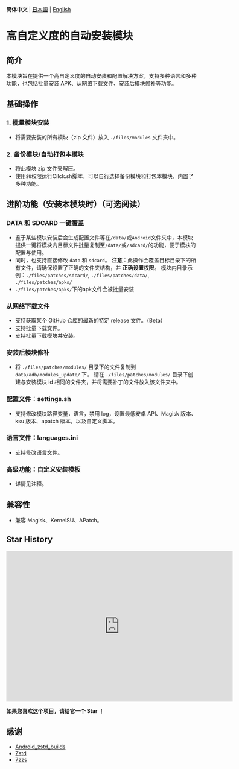 **简体中文** | [日本語](README_JP.md) | [English](README_EN.md)

# 高自定义度的自动安装模块

## 简介

本模块旨在提供一个高自定义度的自动安装和配置解决方案，支持多种语言和多种功能，也包括批量安装 APK、从网络下载文件、安装后模块修补等功能。

## 基础操作

### 1. 批量模块安装

- 将需要安装的所有模块（zip 文件）放入 `./files/modules` 文件夹中。

### 2. 备份模块/自动打包本模块

- 将此模块 zip 文件夹解压。
- 使用`SU`权限运行Cilck.sh脚本，可以自行选择备份模块和打包本模块，内置了多种功能。

## 进阶功能（安装本模块时）（可选阅读）

### DATA 和 SDCARD 一键覆盖

- 鉴于某些模块安装后会生成配置文件等在`/data/`或`Android`文件夹中，本模块提供一键将模块内目标文件批量复制至`/data/`或`/sdcard/`的功能，便于模块的配置与使用。
- 同时，也支持直接修改 `data` 和 `sdcard`。
  **注意**：此操作会覆盖目标目录下的所有文件，请确保设置了正确的文件夹结构，并 **正确设置权限**。
  模块内目录示例：`./files/patches/sdcard/`, `./files/patches/data/`, `./files/patches/apks/`
- `./files/patches/apks/`下的apk文件会被批量安装

### 从网络下载文件

- 支持获取某个 GitHub 仓库的最新的特定 release 文件。（Beta）
- 支持批量下载文件。
- 支持批量下载模块并安装。

### 安装后模块修补

- 将 `./files/patches/modules/` 目录下的文件复制到 `data/adb/modules_update/` 下。
  请在 `./files/patches/modules/` 目录下创建与安装模块 id 相同的文件夹，并将需要补丁的文件放入该文件夹中。

### 配置文件：settings.sh

- 支持修改模块路径变量，语言，禁用 log，设置最低安卓 API、Magisk 版本、ksu 版本、apatch 版本，以及自定义脚本。

### 语言文件：languages.ini

- 支持修改语言文件。

### 高级功能：自定义安装模板

- 详情见注释。

## 兼容性

- 兼容 Magisk、KernelSU、APatch。

## Star History

<iframe style="width:100%;height:auto;min-width:600px;min-height:400px;" src="https://star-history.com/embed?secret=Z2hwXzA4c0c3RmJaaUp0dWxWeHdDSjJoM0ZLM1gwMjlNUjE0NFh3dw==#Aurora-Nasa-1/ARMIAS&Date" frameBorder="0"></iframe>

**如果您喜欢这个项目，请给它一个 Star ！**

## 感谢

- [Android_zstd_builds]
- [Zstd]
- [7zzs]

[Android_zstd_builds]: https://github.com/j2rong4cn/android-zstd-builds
[Zstd]: https://github.com/facebook/zstd
[7zzs]: https://github.com/AestasBritannia/Hydro-Br-leur